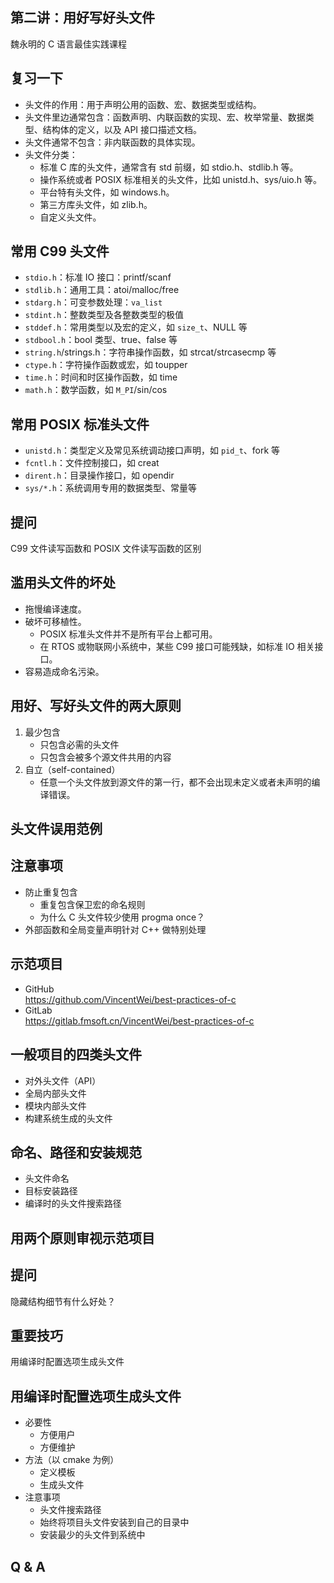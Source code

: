 ## 第二讲：用好写好头文件

魏永明的 C 语言最佳实践课程

		
## 复习一下

- 头文件的作用：用于声明公用的函数、宏、数据类型或结构。
- 头文件里边通常包含：函数声明、内联函数的实现、宏、枚举常量、数据类型、结构体的定义，以及 API 接口描述文档。
- 头文件通常不包含：非内联函数的具体实现。
- 头文件分类：
   - 标准 C 库的头文件，通常含有 std 前缀，如 stdio.h、stdlib.h 等。
   - 操作系统或者 POSIX 标准相关的头文件，比如 unistd.h、sys/uio.h 等。
   - 平台特有头文件，如 windows.h。
   - 第三方库头文件，如 zlib.h。
   - 自定义头文件。

		
## 常用 C99 头文件

- `stdio.h`：标准 IO 接口：printf/scanf
- `stdlib.h`：通用工具：atoi/malloc/free
- `stdarg.h`：可变参数处理：`va_list`
- `stdint.h`：整数类型及各整数类型的极值
- `stddef.h`：常用类型以及宏的定义，如 `size_t`、NULL 等
- `stdbool.h`：bool 类型、true、false 等
- `string.h`/strings.h：字符串操作函数，如 strcat/strcasecmp 等
- `ctype.h`：字符操作函数或宏，如 toupper
- `time.h`：时间和时区操作函数，如 time
- `math.h`：数学函数，如 `M_PI`/sin/cos

		
## 常用 POSIX 标准头文件

- `unistd.h`：类型定义及常见系统调动接口声明，如 `pid_t`、fork 等
- `fcntl.h`：文件控制接口，如 creat
- `dirent.h`：目录操作接口，如 opendir
- `sys/*.h`：系统调用专用的数据类型、常量等

		
## 提问

C99 文件读写函数和 POSIX 文件读写函数的区别

		
## 滥用头文件的坏处

- 拖慢编译速度。
- 破坏可移植性。
   - POSIX 标准头文件并不是所有平台上都可用。
   - 在 RTOS 或物联网小系统中，某些 C99 接口可能残缺，如标准 IO 相关接口。
- 容易造成命名污染。

		
## 用好、写好头文件的两大原则

1. 最少包含
   - 只包含必需的头文件
   - 只包含会被多个源文件共用的内容
2. 自立（self-contained）
   - 任意一个头文件放到源文件的第一行，都不会出现未定义或者未声明的编译错误。

		
## 头文件误用范例

		
## 注意事项

- 防止重复包含
   - 重复包含保卫宏的命名规则
   - 为什么 C 头文件较少使用 progma once？
- 外部函数和全局变量声明针对 C++ 做特别处理

		
## 示范项目

- GitHub  
<https://github.com/VincentWei/best-practices-of-c>
- GitLab  
<https://gitlab.fmsoft.cn/VincentWei/best-practices-of-c>

		
## 一般项目的四类头文件

- 对外头文件（API）
- 全局内部头文件
- 模块内部头文件
- 构建系统生成的头文件

		
## 命名、路径和安装规范

- 头文件命名
- 目标安装路径
- 编译时的头文件搜索路径

		
## 用两个原则审视示范项目

		
## 提问

隐藏结构细节有什么好处？

		
## 重要技巧

用编译时配置选项生成头文件

		
## 用编译时配置选项生成头文件

- 必要性
   - 方便用户
   - 方便维护
- 方法（以 cmake 为例）
   - 定义模板
   - 生成头文件
- 注意事项
   - 头文件搜索路径
   - 始终将项目头文件安装到自己的目录中
   - 安装最少的头文件到系统中

		
## Q & A

